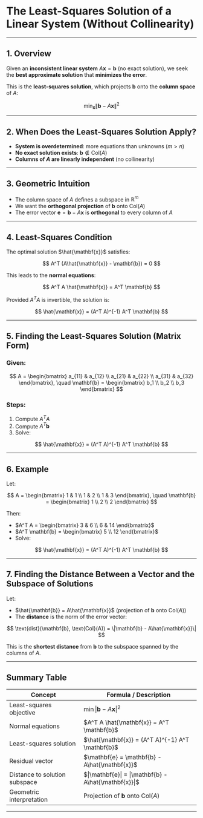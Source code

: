 # **The Least-Squares Solution of a Linear System (Without Collinearity)**

---

## **1. Overview**

Given an **inconsistent linear system** $`A\mathbf{x} = \mathbf{b}`$ (no exact solution), we seek the **best approximate solution** that **minimizes the error**.

This is the **least-squares solution**, which projects $`\mathbf{b}`$ onto the **column space** of $`A`$:

$$
\min_{\mathbf{x}} \|\mathbf{b} - A\mathbf{x}\|^2
$$

---

## **2. When Does the Least-Squares Solution Apply?**

* **System is overdetermined**: more equations than unknowns ($`m > n`$)
* **No exact solution exists**: $`\mathbf{b} \notin \text{Col}(A)`$
* **Columns of $`A`$ are linearly independent** (no collinearity)

---

## **3. Geometric Intuition**

* The column space of $`A`$ defines a subspace in $`\mathbb{R}^m`$
* We want the **orthogonal projection** of $`\mathbf{b}`$ onto $`\text{Col}(A)`$
* The error vector $`\mathbf{e} = \mathbf{b} - A\mathbf{x}`$ is **orthogonal** to every column of $A$

---

## **4. Least-Squares Condition**

The optimal solution $`\hat{\mathbf{x}}`$ satisfies:

$$
A^T (A\hat{\mathbf{x}} - \mathbf{b}) = 0
$$

This leads to the **normal equations**:

$$
A^T A \hat{\mathbf{x}} = A^T \mathbf{b}
$$

Provided $`A^T A`$ is invertible, the solution is:

$$
\hat{\mathbf{x}} = (A^T A)^{-1} A^T \mathbf{b}
$$

---

## **5. Finding the Least-Squares Solution (Matrix Form)**

### **Given**:

$$
A = \begin{bmatrix} a_{11} & a_{12} \\ a_{21} & a_{22} \\ a_{31} & a_{32} \end{bmatrix}, \quad \mathbf{b} = \begin{bmatrix} b_1 \\ b_2 \\ b_3 \end{bmatrix}
$$

### **Steps**:

1. Compute $`A^T A`$
2. Compute $`A^T \mathbf{b}`$
3. Solve:

$$
\hat{\mathbf{x}} = (A^T A)^{-1} A^T \mathbf{b}
$$

---

## **6. Example**

Let:

$$
A = \begin{bmatrix} 1 & 1 \\ 1 & 2 \\ 1 & 3 \end{bmatrix}, \quad \mathbf{b} = \begin{bmatrix} 1 \\ 2 \\ 2 \end{bmatrix}
$$

Then:

* $`A^T A = \begin{bmatrix} 3 & 6 \\ 6 & 14 \end{bmatrix}`$
* $`A^T \mathbf{b} = \begin{bmatrix} 5 \\ 12 \end{bmatrix}`$
* Solve:

$$
\hat{\mathbf{x}} = (A^T A)^{-1} A^T \mathbf{b}
$$

---

## **7. Finding the Distance Between a Vector and the Subspace of Solutions**

Let:

* $`\hat{\mathbf{b}} = A\hat{\mathbf{x}}`$ (projection of $`\mathbf{b}`$ onto $`\text{Col}(A)`$)
* The **distance** is the norm of the error vector:

$$
\text{dist}(\mathbf{b}, \text{Col}(A)) = \|\mathbf{b} - A\hat{\mathbf{x}}\|
$$

This is the **shortest distance** from $`\mathbf{b}`$ to the subspace spanned by the columns of $A$.

---

##  Summary Table

| **Concept**                   | **Formula / Description**                             |
| ----------------------------- | ----------------------------------------------------- |
| Least-squares objective       | $`\min \|\mathbf{b} - A\mathbf{x}\|^2`$                 |
| Normal equations              | $`A^T A \hat{\mathbf{x}} = A^T \mathbf{b}`$             |
| Least-squares solution        | $`\hat{\mathbf{x}} = (A^T A)^{-1} A^T \mathbf{b}`$      |
| Residual vector               | $`\mathbf{e} = \mathbf{b} - A\hat{\mathbf{x}}`$         |
| Distance to solution subspace | $`\|\mathbf{e}\| = \|\mathbf{b} - A\hat{\mathbf{x}}\|`$ |
| Geometric interpretation      | Projection of $`\mathbf{b}`$ onto $`\text{Col}(A)`$       |

---
